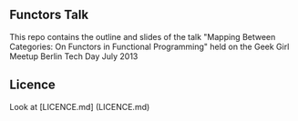 ## Functors Talk

This repo contains the outline and slides of the talk "Mapping Between Categories: On Functors in Functional Programming" held on the Geek Girl Meetup Berlin Tech Day July 2013

## Licence

Look at [LICENCE.md] (LICENCE.md)
